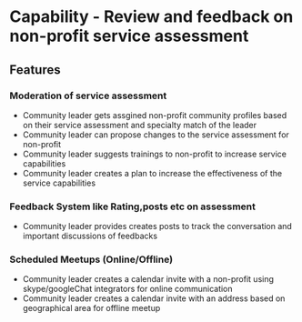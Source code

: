 # Capability - Review and feedback on non-profit service assessment

## Features

### Moderation of service assessment
  - Community leader gets assgined non-profit community profiles based on their service assessment and specialty match of the leader
  - Community leader can propose changes to the service assessment for non-profit 
  - Community leader suggests trainings to non-profit to increase service capabilities
  - Community leader creates a plan to increase the effectiveness of the service capabilities

### Feedback System like Rating,posts etc on assessment
  - Community leader provides creates posts to track the conversation and important discussions of feedbacks

### Scheduled Meetups (Online/Offline)
  - Community leader creates a calendar invite with a non-profit using skype/googleChat integrators for online communication
  - Community leader creates a calendar invite with an address based on geographical area for offline meetup
